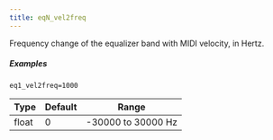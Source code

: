 ```yaml
---
title: eqN_vel2freq
---
```

Frequency change of the equalizer band with MIDI velocity, in Hertz.

##### Examples

```
eq1_vel2freq=1000
```

| Type  | Default | Range              |
| ---   | ---     | ---                |
| float | 0       | -30000 to 30000 Hz |
